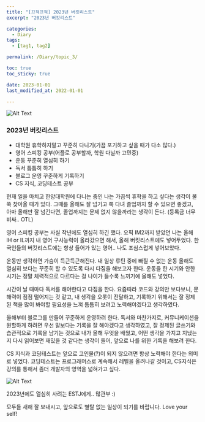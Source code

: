 ```yaml
---
title: "[끄적끄적] 2023년 버킷리스트"
excerpt: "2023년 버킷리스트"

categories:
  - Diary
tags:
  - [tag1, tag2]

permalink: /Diary/topic_3/

toc: true
toc_sticky: true

date: 2023-01-01
last_modified_at: 2022-01-01

---
```

![Alt Text](https://tenor.com/ko/view/lofi-girl-lofi-study-gif-22173420.gif)

### 2023년 버킷리스트
- 대학원 휴학하지말고 꾸준히 다니기(가끔 포기하고 싶을 때가 다소 많다.)
- 영어 스피킹 공부(어플로 공부할까, 학원 다닐까 고민중)
- 운동 꾸준히 열심히 하기
- 독서 틈틈히 하기
- 블로그 운영 꾸준하게 기록하기
- CS 지식, 코딩테스트 공부

현재 일을 마치고 한양대학원에 다니는 중인 나는 가끔씩 휴학을 하고 싶다는 생각이 불쑥 찾아올 때가 있다. 그때를 올해도 잘 넘기고 쭉 다녀 졸업까지 할 수 있으면 좋겠고, 아마 올해만 잘 넘긴다면, 졸업까지는 문제 없지 않을까라는 생각이 든다. (등록금 너무 비싸.. OTL) 

영어 스피킹 공부는 사실 작년에도 열심히 하긴 했다. 오픽 IM2까지 받았던 나는 올해 IH or IL까지 내 영어 구사능력이 올라갔으면 해서, 올해 버킷리스트에도 넣어두었다. 한국인들의 버킷리스트에는 항상 들어가 있는 영어.. 나도 조심스럽게 넣어보았다.

운동만 생각하면 가슴이 득근득근해진다. 내 일상 루틴 중에 빠질 수 없는 운동 올해도 열심히 보다는 꾸준히 할 수 있도록 다시 다짐을 해보고자 한다. 운동을 한 시기와 안한 시기는 정말 체력적으로 다르다는 걸 나이가 들수록 느끼기에 올해도 넣었다.

시간이 날 때마다 독서를 해야한다고 다짐을 한다. 요즘따라 코드와 강의만 보다보니, 문해력이 점점 떨어지는 것 같고, 내 생각을 오롯이 전달하고, 기록하기 위해서는 잘 정제된 책을 많이 봐야할 필요성을 느껴 틈틈히 보려고 노력해야겠다고 생각하였다.

올해부터 블로그를 만들어 꾸준하게 운영하려 한다. 독서와 마찬가지로, 커뮤니케이션을 원할하게 하려면 우선 말보다는 기록을 잘 해야겠다고 생각하였고, 잘 정제된 글쓰기와 습관적으로 기록을 남기는 것으로 내가 올해 무엇을 배웠고, 어떤 생각을 가지고 지냈는지 다시 읽어보면 재밌을 것 같다는 생각이 들어, 앞으로 나를 위한 기록을 해보려 한다.

CS 지식과 코딩테스트는 앞으로 고인물(?)이 되지 않으려면 항상 노력해야 한다는 의미로 넣었다. 코딩테스트는 프로그래머스로 계속해서 레벨을 올려나갈 것이고, CS지식은 강의를 통해서 좀더 개발자의 영역을 넓혀가고 싶다.

![Alt Text](https://media.giphy.com/media/vFKqnCdLPNOKc/giphy.gif)

2023년에도 열심히 사려는 ESTJ에게.. 많관부 :)  

모두들 새해 잘 보내시고, 앞으로도 별탈 없는 일상이 되기를 바랍니다. Love your self! 

